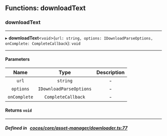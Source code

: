 ## Functions: downloadText

### downloadText


___
▸ **downloadText**<`void`\>(`url: string, options: IDownloadParseOptions, onComplete: CompleteCallback`): `void`
___


#### Parameters

| Name | Type | Description |
| :------: | :------: | :------: |
| `url` | `string` | - |
| `options` | `IDownloadParseOptions` | - |
| `onComplete` | `CompleteCallback` | - |

#### Returns `void` 
___


##### Defined in &nbsp;   [cocos/core/asset-manager/downloader.ts:77](https://github.com/cocos-creator/engine/blob/c7bf6b8a9/cocos/core/asset-manager/downloader.ts#L77)&nbsp;
